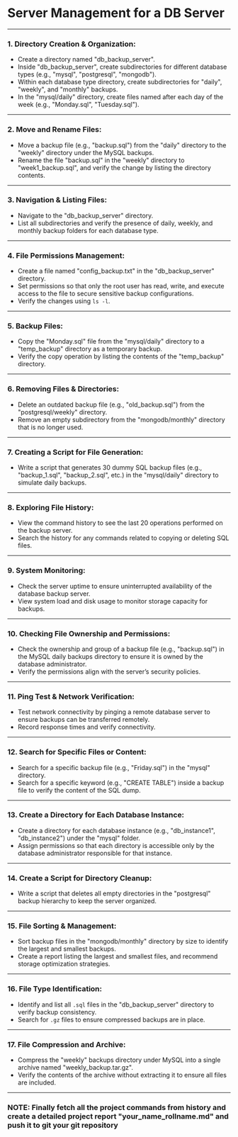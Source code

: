 # Server Management for a DB Server

---

### **1. Directory Creation & Organization:**
   - Create a directory named "db_backup_server".
   - Inside "db_backup_server", create subdirectories for different database types (e.g., "mysql", "postgresql", "mongodb").
   - Within each database type directory, create subdirectories for "daily", "weekly", and "monthly" backups.
   - In the "mysql/daily" directory, create files named after each day of the week (e.g., "Monday.sql", "Tuesday.sql").

---

### **2. Move and Rename Files:**
   - Move a backup file (e.g., "backup.sql") from the "daily" directory to the "weekly" directory under the MySQL backups.
   - Rename the file "backup.sql" in the "weekly" directory to "week1_backup.sql", and verify the change by listing the directory contents.

---

### **3. Navigation & Listing Files:**
   - Navigate to the "db_backup_server" directory.
   - List all subdirectories and verify the presence of daily, weekly, and monthly backup folders for each database type.

---

### **4. File Permissions Management:**
   - Create a file named "config_backup.txt" in the "db_backup_server" directory.
   - Set permissions so that only the root user has read, write, and execute access to the file to secure sensitive backup configurations.
   - Verify the changes using `ls -l`.

---

### **5. Backup Files:**
   - Copy the "Monday.sql" file from the "mysql/daily" directory to a "temp_backup" directory as a temporary backup.
   - Verify the copy operation by listing the contents of the "temp_backup" directory.

---

### **6. Removing Files & Directories:**
   - Delete an outdated backup file (e.g., "old_backup.sql") from the "postgresql/weekly" directory.
   - Remove an empty subdirectory from the "mongodb/monthly" directory that is no longer used.

---

### **7. Creating a Script for File Generation:**
   - Write a script that generates 30 dummy SQL backup files (e.g., "backup_1.sql", "backup_2.sql", etc.) in the "mysql/daily" directory to simulate daily backups.

---

### **8. Exploring File History:**
   - View the command history to see the last 20 operations performed on the backup server.
   - Search the history for any commands related to copying or deleting SQL files.

---

### **9. System Monitoring:**
   - Check the server uptime to ensure uninterrupted availability of the database backup server.
   - View system load and disk usage to monitor storage capacity for backups.

---

### **10. Checking File Ownership and Permissions:**
   - Check the ownership and group of a backup file (e.g., "backup.sql") in the MySQL daily backups directory to ensure it is owned by the database administrator.
   - Verify the permissions align with the server’s security policies.

---

### **11. Ping Test & Network Verification:**
   - Test network connectivity by pinging a remote database server to ensure backups can be transferred remotely.
   - Record response times and verify connectivity.

---

### **12. Search for Specific Files or Content:**
   - Search for a specific backup file (e.g., "Friday.sql") in the "mysql" directory.
   - Search for a specific keyword (e.g., "CREATE TABLE") inside a backup file to verify the content of the SQL dump.

---

### **13. Create a Directory for Each Database Instance:**
   - Create a directory for each database instance (e.g., "db_instance1", "db_instance2") under the "mysql" folder.
   - Assign permissions so that each directory is accessible only by the database administrator responsible for that instance.

---

### **14. Create a Script for Directory Cleanup:**
   - Write a script that deletes all empty directories in the "postgresql" backup hierarchy to keep the server organized.

---

### **15. File Sorting & Management:**
   - Sort backup files in the "mongodb/monthly" directory by size to identify the largest and smallest backups.
   - Create a report listing the largest and smallest files, and recommend storage optimization strategies.

---

### **16. File Type Identification:**
   - Identify and list all `.sql` files in the "db_backup_server" directory to verify backup consistency.
   - Search for `.gz` files to ensure compressed backups are in place.

---

### **17. File Compression and Archive:**
   - Compress the "weekly" backups directory under MySQL into a single archive named "weekly_backup.tar.gz".
   - Verify the contents of the archive without extracting it to ensure all files are included.

---

### NOTE: Finally fetch all the project commands from history and create a detailed project report "your_name_rollname.md" and push it to git your git repository